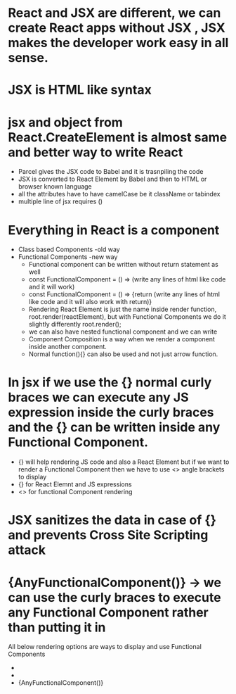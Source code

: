 # React and JSX are different, we can create React apps without JSX , JSX makes the developer work easy in all sense.

# JSX is HTML like syntax

# jsx and object from React.CreateElement is almost same and better way to write React

- Parcel gives the JSX code to Babel and it is trasnpiling the code
- JSX is converted to React Element by Babel and then to HTML or browser known language
- all the attributes have to have camelCase be it className or tabindex
- multiple line of jsx requires ()

# Everything in React is a component

- Class based Components -old way
- Functional Components -new way
  - Functional component can be written without return statement as well
  - const FunctionalComponent = () => (write any lines of html like code and it will work)
  - const FunctionalComponent = () => {return (write any lines of html like code and it will also work with return)}
  - Rendering React Element is just the name inside render function, root.render(reactElement), but with Functional Components we do it slightly differently root.render(<FunctionalComponent/>);
  - we can also have nested functional component and we can write <div><ChildFunctionalComponent/></div>
  - Component Composition is a way when we render a component inside another component.
  - Normal function(){} can also be used and not just arrow function.

# In jsx if we use the {} normal curly braces we can execute any JS expression inside the curly braces and the {} can be written inside any Functional Component.

- {} will help rendering JS code and also a React Element but if we want to render a Functional Component then we have to use <> angle brackets to display
- {} for React Elemnt and JS expressions
- <> for functional Component rendering

# JSX sanitizes the data in case of {} and prevents Cross Site Scripting attack

# {AnyFunctionalComponent()} -> we can use the curly braces to execute any Functional Component rather than putting it in <AnyFunctionalComponent/>

All below rendering options are ways to display and use Functional Components

- <AnyFunctionalComponent/>
- <AnyFunctionalComponent></AnyFunctionalComponent>
- {AnyFunctionalComponent()}
